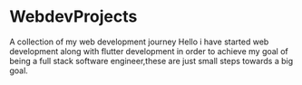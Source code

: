 # WebdevProjects
A collection of my  web development journey
Hello  i have started web development along with flutter development in order to achieve my goal of being  a full stack software engineer,these are just small steps towards a big goal.
